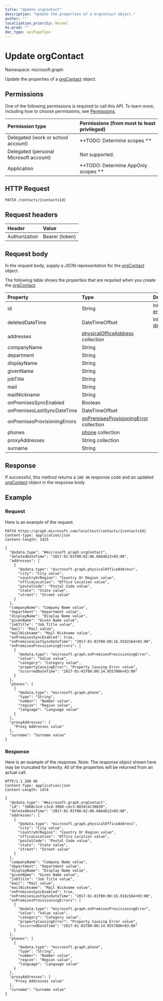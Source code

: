 ```yaml
---
title: "Update orgContact"
description: "Update the properties of a orgContact object."
author: ""
localization_priority: Normal
ms.prod: ""
doc_type: apiPageType
---
```


# Update orgContact

Namespace: microsoft.graph

Update the properties of a [orgContact](../resources/orgcontact.md) object.

## Permissions
One of the following permissions is required to call this API. To learn more, including how to choose permissions, see [Permissions](/concepts/permissions-reference.md).

|Permission type|Permissions (from most to least privileged)|
|:---|:---|
|Delegated (work or school account)|**TODO: Determine scopes **|
|Delegated (personal Microsoft account)|Not supported.|
|Application|**TODO: Determine AppOnly scopes **|

## HTTP Request
<!-- {
  "blockType": "ignored"
}
-->
``` http
PATCH /contacts/{contactsId}
```

## Request headers
|Header|Value|
|:---|:---|
|Authorization|Bearer {token}|

## Request body
In the request body, supply a JSON representation for the [orgContact](../resources/orgcontact.md) object.

The following table shows the properties that are required when you create the [orgContact](../resources/orgcontact.md).

|Property|Type|Description|
|:---|:---|:---|
|id|String| Inherited from [entity](../resources/entity.md)|
|deletedDateTime|DateTimeOffset| Inherited from [directoryObject](../resources/directoryobject.md)|
|addresses|[physicalOfficeAddress](../resources/physicalofficeaddress.md) collection||
|companyName|String||
|department|String||
|displayName|String||
|givenName|String||
|jobTitle|String||
|mail|String||
|mailNickname|String||
|onPremisesSyncEnabled|Boolean||
|onPremisesLastSyncDateTime|DateTimeOffset||
|onPremisesProvisioningErrors|[onPremisesProvisioningError](../resources/onpremisesprovisioningerror.md) collection||
|phones|[phone](../resources/phone.md) collection||
|proxyAddresses|String collection||
|surname|String||



## Response
If successful, this method returns a `200 OK` response code and an updated [orgContact](../resources/orgcontact.md) object in the response body.

## Example

### Request
Here is an example of the request.
<!-- {
  "blockType": "request",
  "name": "update_orgcontact"
}
-->
``` http
PATCH https://graph.microsoft.com/localtest/contacts/{contactsId}
Content-type: application/json
Content-length: 1425

{
  "@odata.type": "#microsoft.graph.orgContact",
  "deletedDateTime": "2017-01-01T00:02:06.0464622+03:00",
  "addresses": [
    {
      "@odata.type": "microsoft.graph.physicalOfficeAddress",
      "city": "City value",
      "countryOrRegion": "Country Or Region value",
      "officeLocation": "Office Location value",
      "postalCode": "Postal Code value",
      "state": "State value",
      "street": "Street value"
    }
  ],
  "companyName": "Company Name value",
  "department": "Department value",
  "displayName": "Display Name value",
  "givenName": "Given Name value",
  "jobTitle": "Job Title value",
  "mail": "Mail value",
  "mailNickname": "Mail Nickname value",
  "onPremisesSyncEnabled": true,
  "onPremisesLastSyncDateTime": "2017-01-01T00:00:16.9182164+03:00",
  "onPremisesProvisioningErrors": [
    {
      "@odata.type": "microsoft.graph.onPremisesProvisioningError",
      "value": "Value value",
      "category": "Category value",
      "propertyCausingError": "Property Causing Error value",
      "occurredDateTime": "2017-01-01T00:00:14.0557006+03:00"
    }
  ],
  "phones": [
    {
      "@odata.type": "microsoft.graph.phone",
      "type": "String",
      "number": "Number value",
      "region": "Region value",
      "language": "Language value"
    }
  ],
  "proxyAddresses": [
    "Proxy Addresses value"
  ],
  "surname": "Surname value"
}
```

### Response
Here is an example of the response. Note: The response object shown here may be truncated for brevity. All of the properties will be returned from an actual call.
<!-- {
  "blockType": "response",
  "truncated": true
}
-->
``` http
HTTP/1.1 200 OK
Content-Type: application/json
Content-Length: 1474

{
  "@odata.type": "#microsoft.graph.orgContact",
  "id": "3900c3cd-c3cd-3900-cdc3-0039cdc30039",
  "deletedDateTime": "2017-01-01T00:02:06.0464622+03:00",
  "addresses": [
    {
      "@odata.type": "microsoft.graph.physicalOfficeAddress",
      "city": "City value",
      "countryOrRegion": "Country Or Region value",
      "officeLocation": "Office Location value",
      "postalCode": "Postal Code value",
      "state": "State value",
      "street": "Street value"
    }
  ],
  "companyName": "Company Name value",
  "department": "Department value",
  "displayName": "Display Name value",
  "givenName": "Given Name value",
  "jobTitle": "Job Title value",
  "mail": "Mail value",
  "mailNickname": "Mail Nickname value",
  "onPremisesSyncEnabled": true,
  "onPremisesLastSyncDateTime": "2017-01-01T00:00:16.9182164+03:00",
  "onPremisesProvisioningErrors": [
    {
      "@odata.type": "microsoft.graph.onPremisesProvisioningError",
      "value": "Value value",
      "category": "Category value",
      "propertyCausingError": "Property Causing Error value",
      "occurredDateTime": "2017-01-01T00:00:14.0557006+03:00"
    }
  ],
  "phones": [
    {
      "@odata.type": "microsoft.graph.phone",
      "type": "String",
      "number": "Number value",
      "region": "Region value",
      "language": "Language value"
    }
  ],
  "proxyAddresses": [
    "Proxy Addresses value"
  ],
  "surname": "Surname value"
}
```

